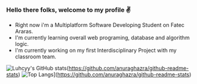 ### Hello there folks, welcome to my profile ✌️

- Right now i'm a Multiplatform Software Developing Student on Fatec Araras.
- I'm currently learning overall web programing, database and algorithm logic.
- I'm currently working on my first Interdisciplinary Project with my classroom team.



![Luhcyy's GitHub stats](https://github-readme-stats.vercel.app/api?username=Luhcyy&theme=aura&show_icons=true)(https://github.com/anuraghazra/github-readme-stats)
![Top Langs](https://github-readme-stats.vercel.app/api/top-langs/?username=Luhcy&layout=compact&theme=aura)](https://github.com/anuraghazra/github-readme-stats)
<!--
**Luhcyy/Luhcyy** is a ✨ _special_ ✨ repository because its `README.md` (this file) appears on your GitHub profile.

Here are some ideas to get you started:

- 🔭 I’m currently working on ...
- 🌱 I’m currently learning ...
- 👯 I’m looking to collaborate on ...
- 🤔 I’m looking for help with ...
- 💬 Ask me about ...
- 📫 How to reach me: ...
- 😄 Pronouns: ...
- ⚡ Fun fact: ...
-->
